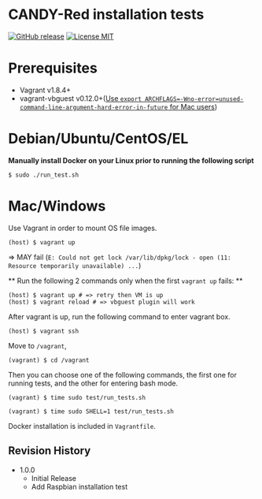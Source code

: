 CANDY-Red installation tests
===

[![GitHub release](https://img.shields.io/github/release/CANDY-LINE/candy-red-test.svg)](https://github.com/CANDY-LINE/ltepi2-service/releases/latest)
[![License MIT](https://img.shields.io/github/license/CANDY-LINE/candy-red-test.svg)](http://opensource.org/licenses/MIT)

# Prerequisites

 * Vagrant v1.8.4+
 * vagrant-vbguest v0.12.0+([Use `export ARCHFLAGS=-Wno-error=unused-command-line-argument-hard-error-in-future` for Mac users](https://github.com/devopsgroup-io/vagrant-digitalocean/issues/232))

# Debian/Ubuntu/CentOS/EL

**Manually install Docker on your Linux prior to running the following script**

```
$ sudo ./run_test.sh
```

# Mac/Windows

Use Vagrant in order to mount OS file images.

```
(host) $ vagrant up
```

=> MAY fail (`E: Could not get lock /var/lib/dpkg/lock - open (11: Resource temporarily unavailable) ...`)

** Run the following 2 commands only when the first `vagrant up` fails: **

```
(host) $ vagrant up # => retry then VM is up
(host) $ vagrant reload # => vbguest plugin will work
```

After vagrant is up, run the following command to enter vagrant box.

```
(host) $ vagrant ssh
```

Move to `/vagrant`,

```
(vagrant) $ cd /vagrant
```

Then you can choose one of the following commands, the first one for running tests, and the other for entering bash mode.

```
(vagrant) $ time sudo test/run_tests.sh

(vagrant) $ time sudo SHELL=1 test/run_tests.sh
```

Docker installation is included in `Vagrantfile`.

## Revision History
* 1.0.0
  - Initial Release
  - Add Raspbian installation test
